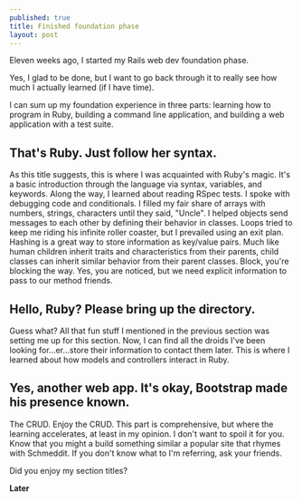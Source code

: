 ```yaml
---
published: true
title: Finished foundation phase
layout: post
---
```

Eleven weeks ago, I started my Rails web dev foundation phase. 

Yes, I glad to be done, but I want to go back through it to really see how much I actually learned (if I have time).

I can sum up my foundation experience in three parts: learning how to program in Ruby, building a command line application, and building a web application with a test suite.

<h2>That's Ruby. Just follow her syntax.</h2>
As this title suggests, this is where I was acquainted with Ruby's magic. It's a basic introduction through the language via syntax, variables, and keywords. Along the way, I learned about reading RSpec tests. I spoke with debugging code and conditionals. I filled my fair share of arrays with numbers, strings, characters until they said, "Uncle". I helped objects send messages to each other by defining their behavior in classes. Loops tried to keep me riding his infinite roller coaster, but I prevailed using an exit plan. Hashing is a great way to store information as key/value pairs. Much like human children inherit traits and characteristics from their parents, child classes can inherit similar behavior from their parent classes. Block, you're blocking the way. Yes, you are noticed, but we need explicit information to pass to our method friends. 

<h2>Hello, Ruby? Please bring up the directory.</h2>
Guess what? All that fun stuff I mentioned in the previous section was setting me up for this section. 
Now, I can find all the droids I've been looking for...er...store their information to contact them later.
This is where I learned about how models and controllers interact in Ruby.

<h2>Yes, another web app. It's okay, Bootstrap made his presence known.</h2>
The CRUD. Enjoy the CRUD. This part is comprehensive, but where the learning accelerates, at least in my opinion. I don't want to spoil it for you. Know that you might a build something similar a popular site that rhymes with Schmeddit. If you don't know what to I'm referring, ask your friends.

Did you enjoy my section titles?

**Later**